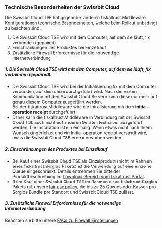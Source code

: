 ### Technische Besonderheiten der Swissbit Cloud

Die Swissbit Cloud TSE hat gegenüber anderen fiskaltrust.Middleware Konfigurationen technische Besonderheiten, welche beim Rollout unbedingt zu beachten sind.
1.	Die Swissbit Cloud TSE wird mit dem Computer, auf dem sie läuft, fix verbunden (gepaired).
2.	Einschränkungen des Produktes bei Einzelkauf
3.	Zusätzliche Firewall Erfordernisse für die notwendige Internetverbindung

##### 1. Die Swissbit Cloud TSE wird mit dem Computer, auf dem sie läuft, fix verbunden (gepaired).
* Die Swissbit Cloud TSE wird bei der Initialisierung fix mit dem Computer verbunden, auf dem diese durchgeführt wird. Nach der ersten Kommunikation mit den Swissbit Cloud Servern kann diese nur mehr auf genau diesem Computer ausgeführt werden. <br />Bei der fiskaltrust.Middleware wird die Initialisierung mit dem **Initial-operation receipt** durchgeführt.
* Daher kann die fiskaltrust.Middleware in Verbindung mit der Swissbit Cloud TSE auch nicht auf anderen Geräten testhalber ausgeführt werden. Die Installation ist ein einmalig. Wenn etwas nicht nach Ihrem Wunsch eingerichtet und ein Initial-operation receipt versandt wird, muss die Swissbit Cloud TSE erneut erworben werden.

##### 2. Einschränkungen des Produktes bei Einzelkauf
* Bei Kauf einer Swissbit Cloud TSE als Einzelprodukt (nicht im Rahmen eines fiskaltrust.Sorglos Pakets) ist die Verwendung auf eine einzelne Queue eingeschränkt. Details entnehmen Sie bitte der Produktbeschreibung im [Download-Bereich vom fiskaltrust.Portal](https://portal.fiskaltrust.de/AccountProfile/Download). 
* Beim Kauf einer Swissbit Cloud TSE im Rahmen eines fiskaltrust.Sorglos Pakets gilt unsere [fair use policy](https://docs.fiskaltrust.cloud/de/docs/product-description/germany/products-and-services/fair-use-policy#fair-use-regeln), die bis zu 25 Queues oder Kassen pro Sorglos Bundle pro Standort und Swissbit Cloud TSE zulässt.

##### 3. Zusätzliche Firewall Erfordernisse für die notwendige Internetverbindung
Beachten sie bitte unsere [FAQs zu Firewall Einstellungen](https://docs.fiskaltrust.cloud/doc/productdescription-de-doc/for-posdealers/04-after-sales/troubleshooting-firewall.html)
